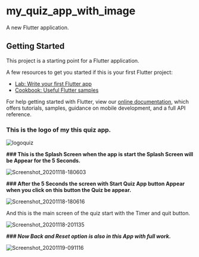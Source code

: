 # my_quiz_app_with_image

A new Flutter application.

## Getting Started

This project is a starting point for a Flutter application.

A few resources to get you started if this is your first Flutter project:

- [Lab: Write your first Flutter app](https://flutter.dev/docs/get-started/codelab)
- [Cookbook: Useful Flutter samples](https://flutter.dev/docs/cookbook)

For help getting started with Flutter, view our
[online documentation](https://flutter.dev/docs), which offers tutorials,
samples, guidance on mobile development, and a full API reference.

### **This is the logo of my this quiz app.**

![logoquiz](https://user-images.githubusercontent.com/74393555/99534411-2fad8b80-29c9-11eb-9ebd-5cbdbc0fef52.png)


**### This is the Splash Screen when the app is start the Splash Screen will be Appear for the 5 Seconds.**


![Screenshot_20201118-180603](https://user-images.githubusercontent.com/74393555/99534425-33d9a900-29c9-11eb-99ea-b799350410b3.png)


**### After the 5 Seconds the screen with Start Quiz App button Appear when you click on this button the Quiz be appear.** 


![Screenshot_20201118-180616](https://user-images.githubusercontent.com/74393555/99534428-35a36c80-29c9-11eb-839a-14a633d3159c.png)


And this is the main screen of the quiz start with the Timer and quit button.


![Screenshot_20201118-201135](https://user-images.githubusercontent.com/74393555/99551352-8de46980-29dd-11eb-861d-23f69062091a.png)



**### _Now Back and Reset option is also in this App with full work._**


![Screenshot_20201119-091116](https://user-images.githubusercontent.com/74393555/99620488-6de99000-2a47-11eb-9770-12a7f49c2725.png)
